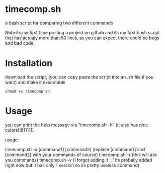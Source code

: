 # timecomp.sh

a bash script for comparing two different commands

Note:its my first time posting a project on github and its my first bash script that has actualy more than 50 lines, as you can expect there could be bugs and bad code,

# Installation

download the script, (you can copy paste the script into an .sh file if you want) and make it executable

```console
chmod +x timecomp.sh
```

# Usage

you can print the help message via "timecomp.sh -h" (it also has nice colors!1!!11111)

usage:

timecomp.sh -a [command1] [command2] (replace [command1] and [command2] with your commands of course)
timecomp.sh -r (this will ask you commands)
timecomp.sh -v (I forgot adding it '_' its probally added right now but it has only 1 version so its pretty useless command)
